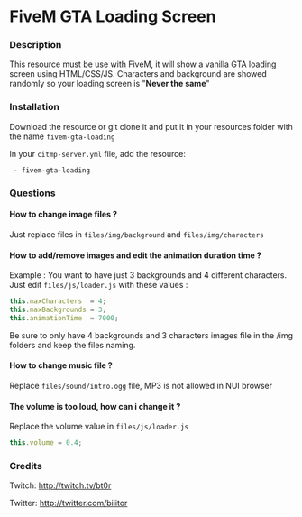 # FiveM GTA Loading Screen
 
### Description
This resource must be use with FiveM, it will show a vanilla GTA loading screen using HTML/CSS/JS.
Characters and background are showed randomly so your loading screen is "**Never the same**"
### Installation
Download the resource or git clone it and put it in your resources folder with the name `fivem-gta-loading`

In your `citmp-server.yml` file, add the resource: 
```YML
 - fivem-gta-loading
```
### Questions

#### How to change image files ?

Just replace files in `files/img/background` and `files/img/characters`
#### How to add/remove images and edit the animation duration time ? 
Example : 
You want to have just 3 backgrounds and 4 different characters.
Just edit `files/js/loader.js` with these values :
```JAVASCRIPT
this.maxCharacters  = 4;
this.maxBackgrounds = 3;
this.animationTime  = 7000;
```
Be sure to only have 4 backgrounds and 3 characters images file in the /img folders and keep the files naming.
#### How to change music file ?

Replace `files/sound/intro.ogg` file, MP3 is not allowed in NUI browser

#### The volume is too loud, how can i change it ?

Replace the volume value in `files/js/loader.js`
```JAVASCRIPT
this.volume = 0.4;
```
### Credits

Twitch: http://twitch.tv/bt0r

Twitter: http://twitter.com/biiitor

